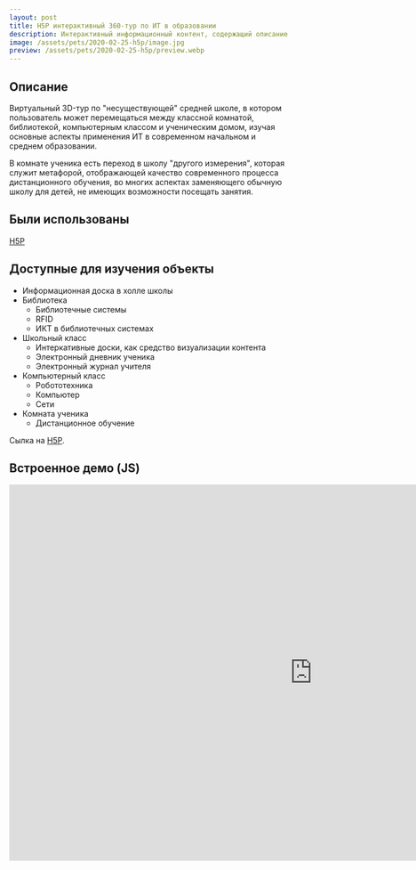 ```yaml
---
layout: post
title: H5P интерактивный 360-тур по ИТ в образовании
description: Интерактивный информационный контент, содержащий описание основных информационных технологий, применяемых в образовании в РФ, с возможностью проверить полученные знания.
image: /assets/pets/2020-02-25-h5p/image.jpg
preview: /assets/pets/2020-02-25-h5p/preview.webp
---
```


## Описание
Виртуальный 3D-тур по "несуществующей" средней школе, в котором пользователь может перемещаться между классной комнатой, библиотекой, компьютерным классом и ученическим домом, изучая основные аспекты применения ИТ в современном начальном и среднем образовании.

В комнате ученика есть переход в школу "другого измерения", которая служит метафорой, отображающей качество современного процесса дистанционного обучения, во многих аспектах заменяющего обычную школу для детей, не имеющих возможности посещать занятия.

## Были использованы
[H5P](https://h5p.org)

## Доступные для изучения объекты
* Информационная доска в холле школы
* Библиотека
    * Библиотечные системы
    * RFID
    * ИКТ в библиотечных системах
* Школьный класс
    * Интеркативные доски, как средство визуализации контента
    * Электронный дневник ученика
    * Электронный журнал учителя
* Компьютерный класс
    * Робототехника
    * Компьютер
    * Сети
* Комната ученика
    * Дистанционное обучение

Сылка на [H5P](https://h5p.org/node/733674).

## Встроенное демо (JS)

<iframe src="https://h5p.org/h5p/embed/733674" width="1090" height="676" frameborder="0" allowfullscreen="allowfullscreen"></iframe><script src="https://h5p.org/sites/all/modules/h5p/library/js/h5p-resizer.js" charset="UTF-8"></script>
